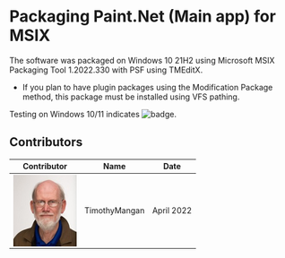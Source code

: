 # Packaging Paint.Net (Main app) for MSIX

The software was packaged on Windows 10 21H2 using Microsoft MSIX Packaging Tool 1.2022.330 with PSF using TMEditX.
* If you plan to have plugin packages using the Modification Package method, this package must be installed using VFS pathing.


Testing on Windows 10/11 indicates  ![badge](https://img.shields.io/badge/-Full%20Fidelity-brightgreen?style=for-the-badge).


## Contributors

| Contributor | Name | Date |
|----|----|----|
| [<img src="/media/Contributors/TimMangan.jpg" align="left" Height="128" />](/media/Contributors/TimMangan.jpg) | TimothyMangan | April 2022 |


